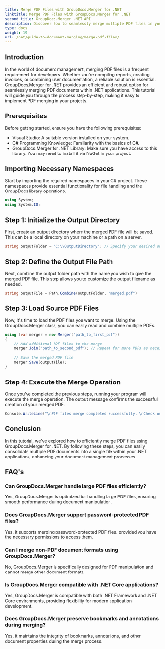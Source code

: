 ```yaml
---
title: Merge PDF Files with GroupDocs.Merger for .NET
linktitle: Merge PDF Files with GroupDocs.Merger for .NET
second_title: GroupDocs.Merger .NET API
description: Discover how to seamlessly merge multiple PDF files in your .NET applications using GroupDocs.Merger. This comprehensive tutorial provides a clear, step-by-step approach to combining PDFs.
type: docs
weight: 19
url: /net/guide-to-document-merging/merge-pdf-files/
---
```

## Introduction

In the world of document management, merging PDF files is a frequent requirement for developers. Whether you’re compiling reports, creating invoices, or combining user documentation, a reliable solution is essential. GroupDocs.Merger for .NET provides an efficient and robust option for seamlessly merging PDF documents within .NET applications. This tutorial will guide you through the process step-by-step, making it easy to implement PDF merging in your projects.

## Prerequisites
Before getting started, ensure you have the following prerequisites:
- Visual Studio: A suitable version installed on your system.
- C# Programming Knowledge: Familiarity with the basics of C#.
- GroupDocs.Merger for .NET Library: Make sure you have access to this library. You may need to install it via NuGet in your project.

## Importing Necessary Namespaces
Start by importing the required namespaces in your C# project. These namespaces provide essential functionality for file handling and the GroupDocs library operations.

```csharp
using System;
using System.IO;
```

## Step 1: Initialize the Output Directory
First, create an output directory where the merged PDF file will be saved. This can be a local directory on your machine or a path on a server.

```csharp
string outputFolder = "C:\\OutputDirectory"; // Specify your desired output directory path
```

## Step 2: Define the Output File Path
Next, combine the output folder path with the name you wish to give the merged PDF file. This step allows you to customize the output filename as needed.

```csharp
string outputFile = Path.Combine(outputFolder, "merged.pdf");
```

## Step 3: Load Source PDF Files
Now, it's time to load the PDF files you want to merge. Using the GroupDocs.Merger class, you can easily read and combine multiple PDFs.

```csharp
using (var merger = new Merger("path_to_first_pdf"))
{
    // Add additional PDF files to the merge
    merger.Join("path_to_second_pdf"); // Repeat for more PDFs as necessary
    
    // Save the merged PDF file
    merger.Save(outputFile);
}
```

## Step 4: Execute the Merge Operation
Once you've completed the previous steps, running your program will execute the merge operation. The output message confirms the successful creation of your merged PDF.

```csharp
Console.WriteLine("\nPDF files merge completed successfully. \nCheck output in {0}", outputFolder);
```

## Conclusion
In this tutorial, we’ve explored how to efficiently merge PDF files using GroupDocs.Merger for .NET. By following these steps, you can easily consolidate multiple PDF documents into a single file within your .NET applications, enhancing your document management processes.

## FAQ's

### Can GroupDocs.Merger handle large PDF files efficiently?
Yes, GroupDocs.Merger is optimized for handling large PDF files, ensuring smooth performance during document manipulation.

### Does GroupDocs.Merger support password-protected PDF files?
Yes, it supports merging password-protected PDF files, provided you have the necessary permissions to access them.

### Can I merge non-PDF document formats using GroupDocs.Merger?
No, GroupDocs.Merger is specifically designed for PDF manipulation and cannot merge other document formats.

### Is GroupDocs.Merger compatible with .NET Core applications?
Yes, GroupDocs.Merger is compatible with both .NET Framework and .NET Core environments, providing flexibility for modern application development.

### Does GroupDocs.Merger preserve bookmarks and annotations during merging?
Yes, it maintains the integrity of bookmarks, annotations, and other document properties during the merge process.

